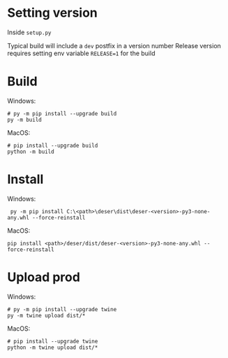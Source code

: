 # Setting version
Inside `setup.py`

Typical build will include a `dev` postfix in a version number
Release version requires setting env variable `RELEASE=1` for the build

# Build
Windows:
```shell
# py -m pip install --upgrade build
py -m build
 ```
MacOS:
```shell
# pip install --upgrade build
python -m build
 ```

# Install
Windows:
```shell
 py -m pip install C:\<path>\deser\dist\deser-<version>-py3-none-any.whl --force-reinstall
```
MacOS:
```shell
pip install <path>/deser/dist/deser-<version>-py3-none-any.whl --force-reinstall
```


# Upload prod
Windows:
```shell
# py -m pip install --upgrade twine
py -m twine upload dist/*
```
MacOS:
```shell
# pip install --upgrade twine
python -m twine upload dist/*
```
